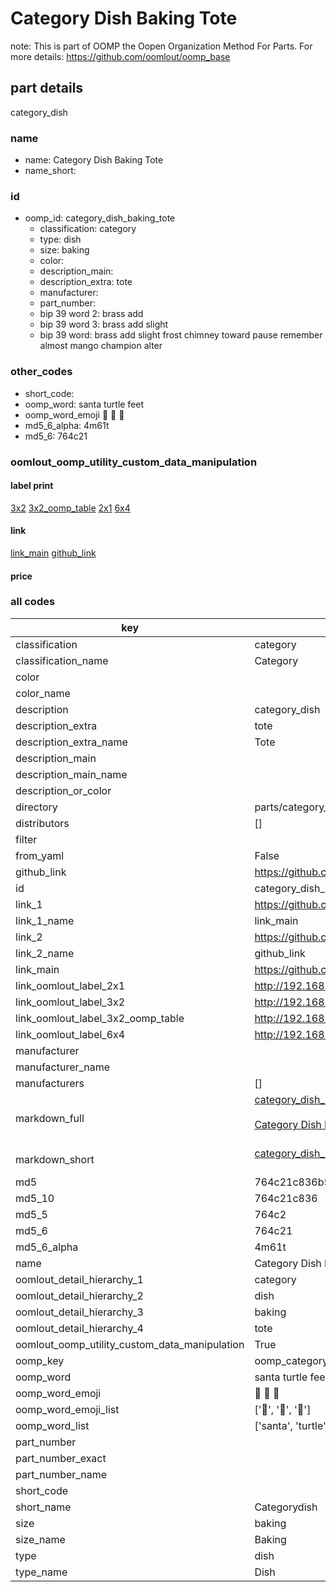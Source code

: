 # Category Dish Baking Tote  

note: This is part of OOMP the Oopen Organization Method For Parts. For more details: https://github.com/oomlout/oomp_base

##  part details



category_dish

### name
* name: Category Dish Baking Tote
* name_short: 
### id
* oomp_id: category_dish_baking_tote
  * classification: category
  * type: dish
  * size: baking
  * color: 
  * description_main: 
  * description_extra: tote
  * manufacturer: 
  * part_number: 
  * bip 39 word 2: brass add
  * bip 39 word 3: brass add slight
  * bip 39 word: brass add slight frost chimney toward pause remember almost mango champion alter

### other_codes
* short_code: 
* oomp_word: santa turtle feet
* oomp_word_emoji :santa: :turtle: :feet:
* md5_6_alpha: 4m61t
* md5_6: 764c21






### oomlout_oomp_utility_custom_data_manipulation
#### label print
[3x2](http://192.168.1.245:1112/?label=oomp%204m61t)
[3x2_oomp_table](http://192.168.1.107:1112/?label=oomp%204m61t)
[2x1](http://192.168.1.242:1112/?label=oomp%204m61t)
[6x4](http://192.168.1.55:1112/?label=oomp%204m61t)    

#### link

[link_main](https://github.com/oomlout/oomlout_oomp_current_version_messy/tree/main/parts/category_dish_baking_tote) [github_link](https://github.com/oomlout/oomlout_oomp_part_src/tree/main/parts/category_dish_baking_tote)                             

#### price







### all codes 
| key | value |  
| --- | --- |  
| classification | category |  
| classification_name | Category |  
| color |  |  
| color_name |  |  
| description | category_dish |  
| description_extra | tote |  
| description_extra_name | Tote |  
| description_main |  |  
| description_main_name |  |  
| description_or_color |   |  
| directory | parts/category_dish_baking_tote |  
| distributors | [] |  
| filter |  |  
| from_yaml | False |  
| github_link | https://github.com/oomlout/oomlout_oomp_part_src/tree/main/parts/category_dish_baking_tote |  
| id | category_dish_baking_tote |  
| link_1 | https://github.com/oomlout/oomlout_oomp_current_version_messy/tree/main/parts/category_dish_baking_tote |  
| link_1_name | link_main |  
| link_2 | https://github.com/oomlout/oomlout_oomp_part_src/tree/main/parts/category_dish_baking_tote |  
| link_2_name | github_link |  
| link_main | https://github.com/oomlout/oomlout_oomp_current_version_messy/tree/main/parts/category_dish_baking_tote |  
| link_oomlout_label_2x1 | http://192.168.1.242:1112/?label=oomp%204m61t |  
| link_oomlout_label_3x2 | http://192.168.1.245:1112/?label=oomp%204m61t |  
| link_oomlout_label_3x2_oomp_table | http://192.168.1.107:1112/?label=oomp%204m61t |  
| link_oomlout_label_6x4 | http://192.168.1.55:1112/?label=oomp%204m61t |  
| manufacturer |  |  
| manufacturer_name |  |  
| manufacturers | [] |  
| markdown_full | [category_dish_baking_tote](https://github.com/oomlout/oomlout_oomp_current_version_messy/tree/main/parts/category_dish_baking_tote)<br>[](https://github.com/oomlout/oomlout_oomp_current_version_messy/tree/main/parts/category_dish_baking_tote)<br>[Category Dish Baking Tote](https://github.com/oomlout/oomlout_oomp_current_version_messy/tree/main/parts/category_dish_baking_tote)<br><br> |  
| markdown_short | [category_dish_baking_tote](https://github.com/oomlout/oomlout_oomp_current_version_messy/tree/main/parts/category_dish_baking_tote)<br><br> |  
| md5 | 764c21c836b5b42f981405d79740c8d9 |  
| md5_10 | 764c21c836 |  
| md5_5 | 764c2 |  
| md5_6 | 764c21 |  
| md5_6_alpha | 4m61t |  
| name | Category Dish Baking Tote |  
| oomlout_detail_hierarchy_1 | category |  
| oomlout_detail_hierarchy_2 | dish |  
| oomlout_detail_hierarchy_3 | baking |  
| oomlout_detail_hierarchy_4 | tote |  
| oomlout_oomp_utility_custom_data_manipulation | True |  
| oomp_key | oomp_category_dish_baking_tote |  
| oomp_word | santa turtle feet |  
| oomp_word_emoji | :santa: :turtle: :feet: |  
| oomp_word_emoji_list | [':santa:', ':turtle:', ':feet:'] |  
| oomp_word_list | ['santa', 'turtle', 'feet'] |  
| part_number |  |  
| part_number_exact |  |  
| part_number_name |  |  
| short_code |  |  
| short_name | Categorydish |  
| size | baking |  
| size_name | Baking |  
| type | dish |  
| type_name | Dish |  
